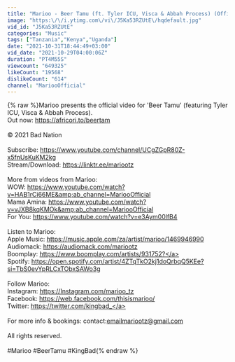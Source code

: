 ```yaml
---
title: "Marioo - Beer Tamu (ft. Tyler ICU, Visca & Abbah Process) (Official Video)"
image: "https:\/\/i.ytimg.com\/vi\/J5Ka53RZUtE\/hqdefault.jpg"
vid_id: "J5Ka53RZUtE"
categories: "Music"
tags: ["Tanzania","Kenya","Uganda"]
date: "2021-10-31T18:44:49+03:00"
vid_date: "2021-10-29T04:00:06Z"
duration: "PT4M55S"
viewcount: "649325"
likeCount: "19568"
dislikeCount: "614"
channel: "MariooOfficial"
---
```

{% raw %}Marioo presents the official video for 'Beer Tamu' (featuring Tyler ICU, Visca &amp; Abbah Process).<br />Out now: <a rel="nofollow" target="blank" href="https://africori.to/beertam">https://africori.to/beertam</a><br /><br />© 2021 Bad Nation<br /><br />Subscribe: <a rel="nofollow" target="blank" href="https://www.youtube.com/channel/UCgZGpR80Z-x5fnUsKuKM2kg">https://www.youtube.com/channel/UCgZGpR80Z-x5fnUsKuKM2kg</a><br />Stream/Download: <a rel="nofollow" target="blank" href="https://linktr.ee/mariootz">https://linktr.ee/mariootz</a><br /><br />More from videos from Marioo:<br />WOW: <a rel="nofollow" target="blank" href="https://www.youtube.com/watch?v=HAB1rCi66ME&amp;ab_channel=MariooOfficial">https://www.youtube.com/watch?v=HAB1rCi66ME&amp;ab_channel=MariooOfficial</a><br />Mama Amina: <a rel="nofollow" target="blank" href="https://www.youtube.com/watch?v=vJXB8kqKMOk&amp;ab_channel=MariooOfficial">https://www.youtube.com/watch?v=vJXB8kqKMOk&amp;ab_channel=MariooOfficial</a><br />For You: <a rel="nofollow" target="blank" href="https://www.youtube.com/watch?v=e3Aym00lfB4">https://www.youtube.com/watch?v=e3Aym00lfB4</a><br /><br />Listen to Marioo:<br />Apple Music: <a rel="nofollow" target="blank" href="https://music.apple.com/za/artist/marioo/1469946990">https://music.apple.com/za/artist/marioo/1469946990</a><br />Audiomack: <a rel="nofollow" target="blank" href="https://audiomack.com/mariootz">https://audiomack.com/mariootz</a><br />Boomplay: <a rel="nofollow" target="blank" href="https://www.boomplay.com/artists/931752?">https://www.boomplay.com/artists/931752?</a><br />Spotify: <a rel="nofollow" target="blank" href="https://open.spotify.com/artist/4ZTqTkO2kj1doQrbqQ5KEe?si=TbS0evYpRLCxTObxSAWo3g">https://open.spotify.com/artist/4ZTqTkO2kj1doQrbqQ5KEe?si=TbS0evYpRLCxTObxSAWo3g</a><br /><br />Follow Marioo:<br />Instagram: <a rel="nofollow" target="blank" href="https://Instagram.com/marioo_tz">https://Instagram.com/marioo_tz</a><br />Facebook: <a rel="nofollow" target="blank" href="https://web.facebook.com/thisismarioo/">https://web.facebook.com/thisismarioo/</a><br />Twitter: <a rel="nofollow" target="blank" href="https://twitter.com/kingbad_">https://twitter.com/kingbad_</a><br /><br />For more info &amp; bookings: contact:emailmariootz@gmail.com<br /><br />All rights reserved.<br /><br />#Marioo #BeerTamu #KingBad{% endraw %}
